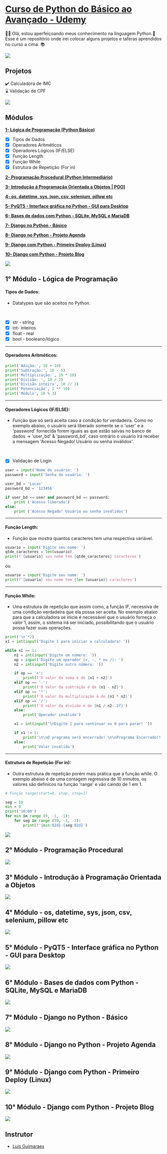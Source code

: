 # [Curso de Python do Básico ao Avançado - Udemy](https://www.udemy.com/course/python-3-do-zero-ao-avancado/)

👋🏽 Olá, estou aperfeiçoando meus conhecimento na linguagem Python.🐍 <br>
Esse é um repositório onde irei colocar alguns projetos e taferas aprendidos no curso a cima. 📚

<img src="https://user-images.githubusercontent.com/73097560/115834477-dbab4500-a447-11eb-908a-139a6edaec5c.gif"> 

## Projetos
✔️ Calculadora de IMC
<br>
⌛️ Validação de CPF

<img src="https://user-images.githubusercontent.com/73097560/115834477-dbab4500-a447-11eb-908a-139a6edaec5c.gif"> 

## Módulos
**[1- Lógica de Programação (Python Básico)](https://github.com/luchenrique/Python-Udemy#1-m%C3%B3dulo---l%C3%B3gica-de-programa%C3%A7%C3%A3o)**
- [x] Tipos de Dados
- [x] Operadores Aritméticos
- [x] Operadores Lógicos (IF/ELSE)
- [x] Função Length
- [x] Função While
- [x] Estrutura de Repetição (For in)

**[2- Programação Procedural (Python Intermediário)](https://github.com/luchenrique/Python-Udemy#2-m%C3%B3dulo---programa%C3%A7%C3%A3o-procedural)**

**[3- Introdução à Programação Orientada a Objetos | POO)](https://github.com/luchenrique/Python-Udemy#3-m%C3%B3dulo---introdu%C3%A7%C3%A3o-%C3%A0-programa%C3%A7%C3%A3o-orientada-a-objetos)**

**[4- os, datetime, sys, json, csv, selenium, pillow etc](https://github.com/luchenrique/Python-Udemy#4-m%C3%B3dulo---os-datetime-sys-json-csv-selenium-pillow-etc)**

**[5- PyQT5 - Interface gráfica no Python - GUI para Desktop](https://github.com/luchenrique/Python-Udemy#5-m%C3%B3dulo---pyqt5---interface-gr%C3%A1fica-no-python---gui-para-desktop)**

**[6- Bases de dados com Python - SQLite, MySQL e MariaDB](https://github.com/luchenrique/Python-Udemy#6-m%C3%B3dulo---bases-de-dados-com-python---sqlite-mysql-e-mariadb)**

**[7- Django no Python - Básico](https://github.com/luchenrique/Python-Udemy#7-m%C3%B3dulo---django-no-python---b%C3%A1sico)**

**[8- Django no Python - Projeto Agenda](https://github.com/luchenrique/Python-Udemy#8-m%C3%B3dulo---django-no-python---projeto-agenda)**

**[9- Django com Python - Primeiro Deploy (Linux)](https://github.com/luchenrique/Python-Udemy#9-m%C3%B3dulo---django-com-python---primeiro-deploy-linux)**

**[10- Django com Python - Projeto Blog](https://github.com/luchenrique/Python-Udemy#10-m%C3%B3dulo---django-com-python---projeto-blog)**


<img src="https://user-images.githubusercontent.com/73097560/115834477-dbab4500-a447-11eb-908a-139a6edaec5c.gif"> 

## 1° Módulo - Lógica de Programação

#### Tipos de Dados:
- Datatypes que são aceitos no Python.
<br>

- [x] str - string 
- [x] int- inteiros 
- [x] float - real
- [x] bool - booleano/lógico

_____________________

#### Operadores Aritméticos:

```python
print('Adição:', 10 + 10)  
print('Subtração:', 10 - 5)  
print('Multiplicação:', 10 * 10)  
print('Divisão: ', 10 / 2)
print('Divisão inteira', 10 // 3)
print('Potenciação', 2 ** 10)
print('Módulo', 10 % 3)
```
_____________________

#### Operadores Lógicos (IF/ELSE):
- Função que só será aceita caso a condição for verdadeira. Como no exemplo abaixo, o usuário será liberado somente se o 'user' e a 'password' fornecida forem iguais as que estão salvas no banco de dados -> 'user_bd' & 'password_bd', caso ontrário o usuário irá receber a mensagem 'Acesso Negado! Usuário ou senha inválidos'.
<br>

- [x] Validação de Login

```python
user = input('Nome do usuário: ')
password = input('Senha do usuário: ')

user_bd = 'Lucas'
password_bd = '123456'

if user_bd == user and password_bd == password:
    print ('Acesso liberado')
else:
    print ('Acesso Negado! Usuário ou senha inválidos')
```

_____________________

#### Função Length:
- Função que mostra quantos caracteres tem uma respectiva variável.

```python
usuario = input('Digite seu nome: ')
qtde_caracteres = len(usuario)
print(f'{usuario} sou nome tem {qtde_caracteres} caracteres')
```
ou
```python
usuario = input('Digite seu nome: ')
print(f'{usuario} sou nome tem {len (usuario)} caracteres')
```

_____________________

#### Função While:
- Uma estrutura de repetição que assim como, a função IF, necessiva de uma condição verdadeira que ela possa ser aceita.
No exemplo abaixo para que a calculadora se inicie é necessável que o usuário forneça o valor 1, assim, o sistema irá ser iniciado, possibilitando que o usuário possa fazer suas operações.

```python
print('\n'*2)
x1 = int(input('Digite 1 para iniciar a calculadora! '))

while x1 == 1:
    n1 = int(input('Digite um número: '))
    op = input('Digite um operador (+, -, * ou /): ')
    n2 = int(input('Digite outro número: '))

    if op == '+':
        print(f'O valor da soma é de {n1 + n2}')
    elif op == '-':
        print(f'O valor da subtração é de {n1 - n2}')
    elif op == '*':
        print(f'O valor da multiplicação é de {n1 * n2}')
    elif op == '/':
        print(f'O valor da divisão é de {n1 / n2:.2f}')
    else:
        print('Operador inválido')

    x1 = int(input('\nDigite 1 para continuar ou 0 para parar! '))

    if x1 != 1:
        print('\n\nO programa será encerrado! \n\nPrograma Encerrado!!')
    else:
        print('Valor inválido')
```

_____________________

#### Estrutura de Repetição (For in):
- Outra estrutura de repetição porém mais prática que a função while. O exemplo abaixo é de uma contagem regressiva de 10 minutos, os valores são definicos na função 'range' e vão caindo de 1 em 1.

```python
# Função range(start=0, stop, step=1)

seg = 59
min = 9
print('10:00')
for min in range (9, -1, -1):
    for seg in range (59, -1, -1):
        print(f'{min:02d}:{seg:02d}')
```

<img src="https://user-images.githubusercontent.com/73097560/115834477-dbab4500-a447-11eb-908a-139a6edaec5c.gif"> 

## 2° Módulo - Programação Procedural

<img src="https://user-images.githubusercontent.com/73097560/115834477-dbab4500-a447-11eb-908a-139a6edaec5c.gif"> 

## 3° Módulo - Introdução à Programação Orientada a Objetos

<img src="https://user-images.githubusercontent.com/73097560/115834477-dbab4500-a447-11eb-908a-139a6edaec5c.gif"> 

## 4° Módulo - os, datetime, sys, json, csv, selenium, pillow etc

<img src="https://user-images.githubusercontent.com/73097560/115834477-dbab4500-a447-11eb-908a-139a6edaec5c.gif"> 

## 5° Módulo - PyQT5 - Interface gráfica no Python - GUI para Desktop

<img src="https://user-images.githubusercontent.com/73097560/115834477-dbab4500-a447-11eb-908a-139a6edaec5c.gif"> 

## 6° Módulo - Bases de dados com Python - SQLite, MySQL e MariaDB

<img src="https://user-images.githubusercontent.com/73097560/115834477-dbab4500-a447-11eb-908a-139a6edaec5c.gif"> 

## 7° Módulo - Django no Python - Básico

<img src="https://user-images.githubusercontent.com/73097560/115834477-dbab4500-a447-11eb-908a-139a6edaec5c.gif"> 

## 8° Módulo - Django no Python - Projeto Agenda

<img src="https://user-images.githubusercontent.com/73097560/115834477-dbab4500-a447-11eb-908a-139a6edaec5c.gif"> 

## 9° Módulo - Django com Python - Primeiro Deploy (Linux)

<img src="https://user-images.githubusercontent.com/73097560/115834477-dbab4500-a447-11eb-908a-139a6edaec5c.gif"> 

## 10° Módulo - Django com Python - Projeto Blog

<img src="https://user-images.githubusercontent.com/73097560/115834477-dbab4500-a447-11eb-908a-139a6edaec5c.gif"> 

## Instrutor

- [Luis Guimaraes](https://www.linkedin.com/in/luisguima/)

